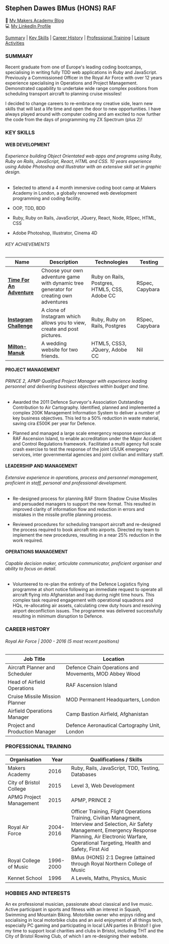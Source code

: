## Stephen Dawes BMus (HONS) RAF
:newspaper: [My Makers Academy Blog](https://www.medium.com/canitbedone "Can it be done?")<br>
:computer: [My LinkedIn Profile](https://www.linkedin.com/in/srdawes "LinkedIn Profile")

[Summary](#summary) | [Key Skills](#skills) | [Career History](#history) | [Professional Training](#training) | [Leisure Activities](#leisure)

<a name="profile"><a>
### **SUMMARY**
Recent graduate from one of Europe's leading coding bootcamps, specialising in writing fully TDD web applications in Ruby and JavaScript. Previously a Commissioned Officer in the Royal Air Force with over 12 years experience specialising in Operations and Project Management. Demonstrated capability to undertake wide range complex positions from scheduling transport aircraft to planning cruise missiles!

I decided to change careers to re-embrace my creative side, learn new skills that will last a life time and open the door to new opportunities. I have always played around with computer coding and am excited to now further the code from the days of programming my ZX Spectrum (plus 2)!    

<a name="skills"><a>
### **KEY SKILLS**
#### WEB DEVELOPMENT
###### Experience building Object Orientated web apps and programs using Ruby, Ruby on Rails, JavaScript, React, HTML and CSS. 10 years experience using Adobe Photoshop and Illustrator with an extensive skill set in graphic design.
* Selected to attend a 4 month immersive coding boot camp at Makers Academy in London, a globally renowned web development programming and coding facility.

* OOP, TDD, BDD
* Ruby, Ruby on Rails, JavaScript, JQuery, React, Node, RSpec, HTML, CSS
* Adobe Photoshop, Illustrator, Cinema 4D

###### KEY ACHIEVEMENTS

| Name | Description | Technologies | Testing |
|-----------------|-------------|--------------|---------|
|[**Time For An Adventure**](https://github.com/sdawes/Time-For-An-Adventure)| Choose your own adventure game with dynamic tree generator for creating own adventures | Ruby on Rails, Postgres, HTML5, CSS, Adobe CC | RSpec, Capybara|
|[**Instagram Challenge**](https://github.com/sdawes/instagram-challenge)|A clone of Instagram which allows you to view, create and post pictures.|Ruby, Ruby on Rails, Postgres|RSpec, Capybara|
|[**Milton-Manuk**](https://milton-manuk.london)|A wedding website for two friends.|HTML5, CSS3, JQuery, Adobe CC|Nil|


#### PROJECT MANAGEMENT
###### PRINCE 2, APMP Qualified Project Manager with experience leading personnel and delivering business objectives within budget and time.
* Awarded the 2011 Defence Surveyor's Association Outstanding Contribution to Air Cartography. Identified, planned and implemented a complex 200K Management Information System to deliver a number of key business objectives. This led to a 50% reduction in waste material, saving cira £500K per year for Defence.

* Planned and managed a large scale emergency response exercise at RAF Ascension Island, to enable accreditation under the Major Accident and Control Regulations framework. Facilitated a multi agency full scale crash exercise to test the response of the joint US/UK emergency services, inter governmental agencies and joint civilian and military staff.

#### LEADERSHIP AND MANAGEMENT
###### Extensive experience in operations, process and personnel management, proficient in staff, personal and professional development.
* Re-designed process for planning RAF Storm Shadow Cruise Missiles and persuaded managers to support the new format. This resulted in improved clarity of information flow and reduction in errors and mistakes in the missile profile planning process.  

* Reviewed procedures for scheduling transport aircraft and re-designed the process required to book aircraft into airports. Directed my team to implement the new procedures, resulting in a near 25% reduction in the work required.

#### OPERATIONS MANAGEMENT
###### Capable decision maker, articulate communicator, proficient organiser and ability to focus on detail.
* Volunteered to re-plan the entirety of the Defence Logistics flying programme at short notice following an immediate request to operate all aircraft flying into Afghanistan and Iraq during night time hours. This complex task required engagement with operational squadrons and HQs, re-allocating air assets, calculating crew duty hours and resolving airport deconfliction issues. The programme was delivered successfully resulting in minimum disruption to Defence.

<a name="history"><a>
### **CAREER HISTORY**
###### Royal Air Force | 2000 - 2016 (5 most recent positions)
| Job Title | Location |
|------|-------------|
|Aircraft Planner and Scheduler|Defence Chain Operations and Movements, MOD Abbey Wood
|Head of Airfield Operations| RAF Ascension Island|
|Cruise Missile Mission Planner| MOD Permanent Headquarters, London |
|Airfield Operations Manager| Camp Bastion Airfield, Afghanistan|
|Project and Production Manager| Defence Aeronautical Cartography Unit, London |


<a name="training"><a>
### **PROFESSIONAL TRAINING**
| Organisation |Year| Qualifications / Skills |
|--------------|----|-------------------------|
|Makers Academy|2016| Ruby, Rails, JavaScript, TDD, Testing, Databases
|City of Bristol College|2015| Level 3, Web Development|
|APMG Project Management|2015  |APMP, PRINCE 2|
|Royal Air Force|2004-2016  |Officer Training, Flight Operations Training, Civilian Managment, Interview and Selection, Air Safety Management, Emergency Response Planning, Air Electronic Warfare, Operational Targeting, Health and Safety, First Aid|
|Royal College of Music |1996-2000|BMus (HONS) 2:1 Degree (attained through Royal Northern College of Music
|Kennet School|1996  |A Levels, Maths, Physics, Music |

<a name="leisure"><a>
### **HOBBIES AND INTERESTS**
An ex professional musician, passionate about classical and live music. Active participant in sports and fitness with an interest in Squash, Swimming and Mountain Biking. Motorbike owner who enjoys riding and socialising in local motorbike clubs and an avid enjoyment of all things tech, especially PC gaming and participating in local LAN parties in Bristol! I give my time to support local charities and clubs in Bristol, including THT and the City of Bristol Rowing Club, of which I am re-designing their website.
